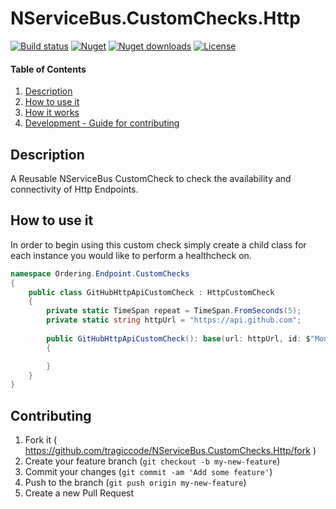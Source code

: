 # NServiceBus.CustomChecks.Http

[![Build status](https://img.shields.io/appveyor/build/TraGicCode/NServiceBus-CustomChecks-Http/master)](https://ci.appveyor.com/project/TraGicCode/NServiceBus-CustomChecks-Http)
[![Nuget](https://img.shields.io/nuget/v/NServiceBus.CustomChecks.Http)](https://www.nuget.org/packages/NServiceBus.CustomChecks.Http)
[![Nuget downloads](https://img.shields.io/nuget/dt/NServiceBus.CustomChecks.Http)](https://www.nuget.org/packages/NServiceBus.CustomChecks.Http)
[![License](https://img.shields.io/github/license/TraGicCode/NServiceBus.CustomChecks.Http.svg)](https://github.com/TraGicCode/NServiceBus.CustomChecks.Http/blob/master/LICENSE)

#### Table of Contents

1. [Description](#description)
1. [How to use it](#how-to-use-it)
1. [How it works](#how-it-works)
1. [Development - Guide for contributing](#contributing)

## Description

A Reusable NServiceBus CustomCheck to check the availability and connectivity of Http Endpoints.

## How to use it

In order to begin using this custom check simply create a child class for each instance you would like to perform a healthcheck on.

```c#
namespace Ordering.Endpoint.CustomChecks
{
    public class GitHubHttpApiCustomCheck : HttpCustomCheck
    {
        private static TimeSpan repeat = TimeSpan.FromSeconds(5);
        private static string httpUrl = "https://api.github.com";
        
        public GitHubHttpApiCustomCheck(): base(url: httpUrl, id: $"Monitor {httpUrl}", "Third Party Dependency", repeat)
        {

        }
    }
}
```

## Contributing

1. Fork it ( <https://github.com/tragiccode/NServiceBus.CustomChecks.Http/fork> )
1. Create your feature branch (`git checkout -b my-new-feature`)
1. Commit your changes (`git commit -am 'Add some feature'`)
1. Push to the branch (`git push origin my-new-feature`)
1. Create a new Pull Request